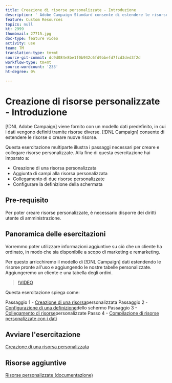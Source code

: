 ```yaml
---
title: Creazione di risorse personalizzate - Introduzione
description: ' Adobe Campaign Standard consente di estendere le risorse o di creare nuove risorse. Questa esercitazione multiparte illustra i passaggi necessari per creare e collegare risorse personalizzate.'
feature: Custom Resources
topics: null
kt: 2999
thumbnail: 27715.jpg
doc-type: feature video
activity: use
team: TM
translation-type: tm+mt
source-git-commit: dc9d084e8be1f0b942c6fd9bbefd7fcd3ded3f2d
workflow-type: tm+mt
source-wordcount: '233'
ht-degree: 0%

---
```



# Creazione di risorse personalizzate &#x200B; - Introduzione

[!DNL Adobe Campaign] viene fornito con un modello dati predefinito, in cui i dati vengono definiti tramite risorse diverse. [!DNL Campaign] consente di estendere le risorse o creare nuove risorse.

Questa esercitazione multiparte illustra i passaggi necessari per creare e collegare risorse personalizzate. Alla fine di questa esercitazione hai imparato a:

* Creazione di una risorsa personalizzata
* Aggiunta di campi alla risorsa personalizzata
* Collegamento di due risorse personalizzate
* Configurare la definizione della schermata

## Pre-requisito

Per poter creare risorse personalizzate, è necessario disporre dei diritti utente di amministrazione.

## Panoramica delle esercitazioni

Vorremmo poter utilizzare informazioni aggiuntive su ciò che un cliente ha ordinato, in modo che sia disponibile a scopo di marketing e remarketing.

Per questo arricchiremo il modello di [!DNL Campaign] dati estendendo le risorse pronte all&#39;uso e aggiungendo le nostre tabelle personalizzate. Aggiungeremo un cliente e una tabella degli ordini.

>[!VIDEO](https://video.tv.adobe.com/v/27715?quality=9)

Questa esercitazione spiega come:

Passaggio 1 - [Creazione di una risorsa](./creating-a-custom-resource.md)personalizzata Passaggio 2 - [Configurazione di una definizione](./configuring-a-screen-definition-for-a-custom-resource.md)dello schermo Passaggio 3 - [Collegamento di risorse](./linking-custom-resources.md)personalizzate Passo 4 - [Compilazione di risorse personalizzate con i dati](./populate-custom-resources-with-data.md)

## Avviare l&#39;esercitazione

[Creazione di una risorsa personalizzata](./create-a-custom-resourc.md)

## Risorse aggiuntive

[Risorse personalizzate (documentazione)](https://experienceleague.adobe.com/docs/campaign-standard/using/working-with-apis/global-concepts/custom-resources.html)
